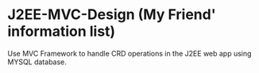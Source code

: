 # J2EE-MVC-Design (My Friend' information list)
Use MVC Framework to handle CRD operations in the J2EE web app using MYSQL database.
